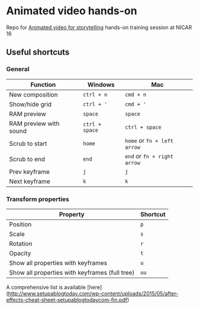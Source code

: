 # Animated video hands-on
Repo for [Animated video for storytelling](https://ire.org/events-and-training/event/2198/2321/) hands-on training session at NICAR 16

## Useful shortcuts

### General
| Function               | Windows        | Mac                         |
|------------------------|----------------|-----------------------------|
| New composition        | `ctrl + n`     | `cmd + n`                   |
| Show/hide grid         | `ctrl + '`     | `cmd + '`                   |
| RAM preview            | `space`        | `space`                     |
| RAM preview with sound | `ctrl + space` | `ctrl + space`              |
| Scrub to start         | `home`         | `home` or `fn + left arrow` |
| Scrub to end           | `end`          | `end` or `fn + right arrow` |
| Prev keyframe          | `j`            | `j`                         |
| Next keyframe          | `k`            | `k`                         |

### Transform properties
| Property | Shortcut |
|----------|----------|
| Position | `p`      |
| Scale    | `s`      |
| Rotation | `r`      |
| Opacity  | `t`      |
| Show all properties with keyframes  | `u`      |
| Show all properties with keyframes (full tree)  | `uu`      |

A comprehensive list is available [here] (http://www.setupablogtoday.com/wp-content/uploads/2015/05/after-effects-cheat-sheet-setupablogtodaycom-fin.pdf)
